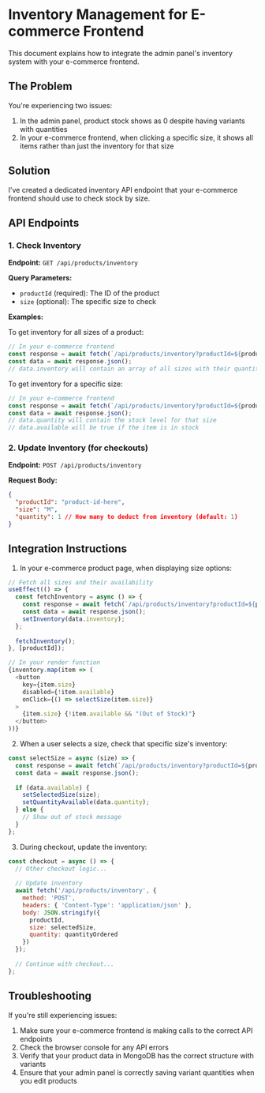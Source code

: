 # Inventory Management for E-commerce Frontend

This document explains how to integrate the admin panel's inventory system with your e-commerce frontend.

## The Problem

You're experiencing two issues:
1. In the admin panel, product stock shows as 0 despite having variants with quantities
2. In your e-commerce frontend, when clicking a specific size, it shows all items rather than just the inventory for that size

## Solution

I've created a dedicated inventory API endpoint that your e-commerce frontend should use to check stock by size.

## API Endpoints

### 1. Check Inventory

**Endpoint:** `GET /api/products/inventory`

**Query Parameters:**
- `productId` (required): The ID of the product
- `size` (optional): The specific size to check

**Examples:**

To get inventory for all sizes of a product:
```javascript
// In your e-commerce frontend
const response = await fetch(`/api/products/inventory?productId=${productId}`);
const data = await response.json();
// data.inventory will contain an array of all sizes with their quantities
```

To get inventory for a specific size:
```javascript
// In your e-commerce frontend
const response = await fetch(`/api/products/inventory?productId=${productId}&size=${selectedSize}`);
const data = await response.json();
// data.quantity will contain the stock level for that size
// data.available will be true if the item is in stock
```

### 2. Update Inventory (for checkouts)

**Endpoint:** `POST /api/products/inventory`

**Request Body:**
```json
{
  "productId": "product-id-here",
  "size": "M",
  "quantity": 1 // How many to deduct from inventory (default: 1)
}
```

## Integration Instructions

1. In your e-commerce product page, when displaying size options:

```javascript
// Fetch all sizes and their availability
useEffect(() => {
  const fetchInventory = async () => {
    const response = await fetch(`/api/products/inventory?productId=${productId}`);
    const data = await response.json();
    setInventory(data.inventory);
  };
  
  fetchInventory();
}, [productId]);

// In your render function
{inventory.map(item => (
  <button 
    key={item.size}
    disabled={!item.available} 
    onClick={() => selectSize(item.size)}
  >
    {item.size} {!item.available && "(Out of Stock)"}
  </button>
))}
```

2. When a user selects a size, check that specific size's inventory:

```javascript
const selectSize = async (size) => {
  const response = await fetch(`/api/products/inventory?productId=${productId}&size=${size}`);
  const data = await response.json();
  
  if (data.available) {
    setSelectedSize(size);
    setQuantityAvailable(data.quantity);
  } else {
    // Show out of stock message
  }
};
```

3. During checkout, update the inventory:

```javascript
const checkout = async () => {
  // Other checkout logic...
  
  // Update inventory
  await fetch('/api/products/inventory', {
    method: 'POST',
    headers: { 'Content-Type': 'application/json' },
    body: JSON.stringify({
      productId,
      size: selectedSize,
      quantity: quantityOrdered
    })
  });
  
  // Continue with checkout...
};
```

## Troubleshooting

If you're still experiencing issues:

1. Make sure your e-commerce frontend is making calls to the correct API endpoints
2. Check the browser console for any API errors
3. Verify that your product data in MongoDB has the correct structure with variants
4. Ensure that your admin panel is correctly saving variant quantities when you edit products 